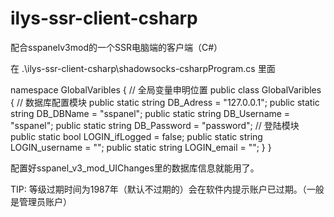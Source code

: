 # ilys-ssr-client-csharp
配合sspanelv3mod的一个SSR电脑端的客户端（C#）

在 .\ilys-ssr-client-csharp\shadowsocks-csharpProgram.cs 里面

namespace GlobalVaribles
{
    // 全局变量申明位置
    public class GlobalVaribles
    {
        // 数据库配置模块
        public static string DB_Adress = "127.0.0.1";
        public static string DB_DBName = "sspanel";
        public static string DB_Username = "sspanel";
        public static string DB_Password = "password";
        // 登陆模块
        public static bool LOGIN_ifLogged = false;
        public static string LOGIN_username = "";
        public static string LOGIN_email = "";
    }
}

配置好sspanel_v3_mod_UIChanges里的数据库信息就能用了。

TIP:
等级过期时间为1987年（默认不过期的）会在软件内提示账户已过期。（一般是管理员账户）
